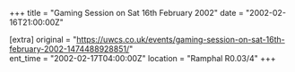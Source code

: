 +++
title = "Gaming Session on Sat 16th February 2002"
date = "2002-02-16T21:00:00Z"

[extra]
original = "https://uwcs.co.uk/events/gaming-session-on-sat-16th-february-2002-1474488928851/"    
ent_time = "2002-02-17T04:00:00Z"
location = "Ramphal R0.03/4"
+++



